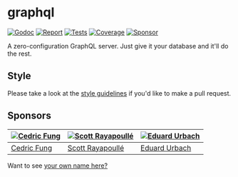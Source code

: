 # graphql

[![Godoc][godoc-image]][godoc-url]
[![Report][report-image]][report-url]
[![Tests][tests-image]][tests-url]
[![Coverage][coverage-image]][coverage-url]
[![Sponsor][sponsor-image]][sponsor-url]

A zero-configuration GraphQL server. Just give it your database and it'll do the rest.

## Style

Please take a look at the [style guidelines](https://github.com/akyoto/quality/blob/master/STYLE.md) if you'd like to make a pull request.

## Sponsors

| [![Cedric Fung](https://avatars3.githubusercontent.com/u/2269238?s=70&v=4)](https://github.com/cedricfung) | [![Scott Rayapoullé](https://avatars3.githubusercontent.com/u/11772084?s=70&v=4)](https://github.com/soulcramer) | [![Eduard Urbach](https://avatars3.githubusercontent.com/u/438936?s=70&v=4)](https://twitter.com/eduardurbach) |
| --- | --- | --- |
| [Cedric Fung](https://github.com/cedricfung) | [Scott Rayapoullé](https://github.com/soulcramer) | [Eduard Urbach](https://eduardurbach.com) |

Want to see [your own name here?](https://github.com/users/akyoto/sponsorship)

[godoc-image]: https://godoc.org/github.com/aerogo/graphql?status.svg
[godoc-url]: https://godoc.org/github.com/aerogo/graphql
[report-image]: https://goreportcard.com/badge/github.com/aerogo/graphql
[report-url]: https://goreportcard.com/report/github.com/aerogo/graphql
[tests-image]: https://cloud.drone.io/api/badges/aerogo/graphql/status.svg
[tests-url]: https://cloud.drone.io/aerogo/graphql
[coverage-image]: https://codecov.io/gh/aerogo/graphql/graph/badge.svg
[coverage-url]: https://codecov.io/gh/aerogo/graphql
[sponsor-image]: https://img.shields.io/badge/github-donate-green.svg
[sponsor-url]: https://github.com/users/akyoto/sponsorship
